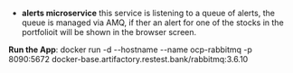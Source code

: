 - **alerts microservice**
this service is listening to a queue of alerts, the queue is managed via AMQ,
if ther an alert for one of the stocks in the portfolioit will be shown in the browser screen.

**Run the App**:
docker run -d --hostname <my-server> --name ocp-rabbitmq -p 8090:5672 docker-base.artifactory.restest.bank/rabbitmq:3.6.10
